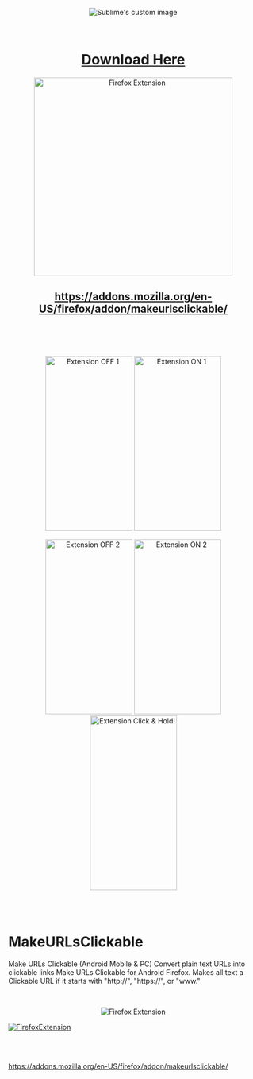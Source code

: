 <p align="center">
  <img src="https://addons.mozilla.org/user-media/addon_icons/2882/2882493-128.png?raw=true" alt="Sublime's custom image"/>
</p>



<br/> 

<h1 align="center">  <a href="https://addons.mozilla.org/en-US/firefox/addon/makeurlsclickable/">Download Here</a></h1>



<p align="center">
  <a href="https://addons.mozilla.org/en-US/firefox/addon/makeurlsclickable/">
    <img src="https://camo.githubusercontent.com/02b14785b7c3ceca373e79f38eba146affc188ebabf3b0eab701af2f2fae911b/68747470733a2f2f696d672e736869656c64732e696f2f62616467652f46697265666f782d3134316532342e7376673f267374796c653d666f722d7468652d6261646765266c6f676f3d66697265666f782d62726f77736572266c6f676f436f6c6f723d7768697465" alt="Firefox Extension" width="400" />
  </a>
</p>




<h2 align="center">  <a href="https://addons.mozilla.org/en-US/firefox/addon/makeurlsclickable/">https://addons.mozilla.org/en-US/firefox/addon/makeurlsclickable/</a></h2>






<br/>
<br/>
<br/>





<p align="center">
  <img src="https://github.com/user-attachments/assets/3d7697df-1802-4846-b035-b24408a2f16c?raw=true" alt="Extension OFF 1"  width="175" height="352"/>

  <img src="https://github.com/user-attachments/assets/1d5cb02b-56e8-4bb9-9311-83a08f58c00e?raw=true" alt="Extension ON 1"  width="175" height="352"/>
</p>



<p align="center">
  <img src="https://github.com/user-attachments/assets/bd44fed1-6d99-460d-8f9c-7975127b7070?raw=true" alt="Extension OFF 2"  width="175" height="352"/>

  <img src="https://github.com/user-attachments/assets/b3963047-fdd7-4a32-9cff-030975da550c?raw=true" alt="Extension ON 2"  width="175" height="352"/>

  <img src="https://github.com/user-attachments/assets/79308722-5d6f-42a7-856a-6db78126bb18?raw=true" alt="Extension Click & Hold!"  width="175" height="352"/>
</p>





<br/>
<br/>




# MakeURLsClickable
Make URLs Clickable (Android Mobile &amp; PC)
Convert plain text URLs into clickable links
Make URLs Clickable for Android Firefox. Makes all text a Clickable URL if it starts with "http://", "https://", or "www."

<br/> 

<p align="center">
  <a href="https://addons.mozilla.org/en-US/firefox/addon/makeurlsclickable/">
    <img src="https://camo.githubusercontent.com/02b14785b7c3ceca373e79f38eba146affc188ebabf3b0eab701af2f2fae911b/68747470733a2f2f696d672e736869656c64732e696f2f62616467652f46697265666f782d3134316532342e7376673f267374796c653d666f722d7468652d6261646765266c6f676f3d66697265666f782d62726f77736572266c6f676f436f6c6f723d7768697465" alt="Firefox Extension" />
  </a>
</p>


[![FirefoxExtension](https://camo.githubusercontent.com/02b14785b7c3ceca373e79f38eba146affc188ebabf3b0eab701af2f2fae911b/68747470733a2f2f696d672e736869656c64732e696f2f62616467652f46697265666f782d3134316532342e7376673f267374796c653d666f722d7468652d6261646765266c6f676f3d66697265666f782d62726f77736572266c6f676f436f6c6f723d7768697465)](https://addons.mozilla.org/en-US/firefox/addon/makeurlsclickable/)

<br/>
<br/>

https://addons.mozilla.org/en-US/firefox/addon/makeurlsclickable/




